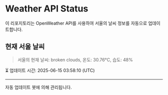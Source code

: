 
# Weather API Status

이 리포지토리는 OpenWeather API를 사용하여 서울의 날씨 정보를 자동으로 업데이트합니다.

## 현재 서울 날씨
> 서울의 현재 날씨: broken clouds, 온도: 30.76°C, 습도: 48%

⏳ 업데이트 시간: 2025-06-15 03:58:10 (UTC)

---
자동 업데이트 봇에 의해 관리됩니다.

